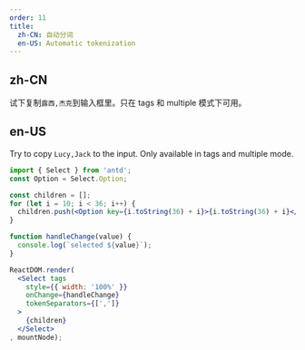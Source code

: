 ```yaml
---
order: 11
title:
  zh-CN: 自动分词
  en-US: Automatic tokenization
---
```


## zh-CN

试下复制`露西,杰克`到输入框里。只在 tags 和 multiple 模式下可用。

## en-US

Try to copy `Lucy,Jack` to the input. Only available in tags and multiple mode.

````jsx
import { Select } from 'antd';
const Option = Select.Option;

const children = [];
for (let i = 10; i < 36; i++) {
  children.push(<Option key={i.toString(36) + i}>{i.toString(36) + i}</Option>);
}

function handleChange(value) {
  console.log(`selected ${value}`);
}

ReactDOM.render(
  <Select tags
    style={{ width: '100%' }}
    onChange={handleChange}
    tokenSeparators={[',']}
  >
    {children}
  </Select>
, mountNode);
````
